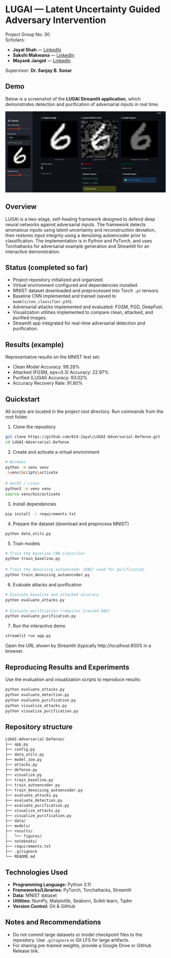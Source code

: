 
LUGAI — Latent Uncertainty Guided Adversary Intervention
=======================================================

Project Group No: 30  
Scholars:  
- **Jayal Shah** — [LinkedIn](https://www.linkedin.com/in/jayal-shah/)  
- **Sakshi Makwana** — [LinkedIn](https://www.linkedin.com/in/sakshi-makwana-04b0181b4/)  
- **Mayank Jangid** — [LinkedIn](https://www.linkedin.com/in/mayank-jangid-34395b279/)

Supervisor: **Dr. Sanjay B. Sonar**

Demo
----
Below is a screenshot of the **LUGAI Streamlit application**, which demonstrates detection and purification of adversarial inputs in real time.

![LUGAI Demo Screenshot](results/figures/image.png)

Overview
--------
LUGAI is a two-stage, self-healing framework designed to defend deep neural networks against adversarial inputs. The framework detects anomalous inputs using latent uncertainty and reconstruction deviation, then restores input integrity using a denoising autoencoder prior to classification. The implementation is in Python and PyTorch, and uses Torchattacks for adversarial example generation and Streamlit for an interactive demonstration.

Status (completed so far)
-------------------------
- Project repository initialized and organized.
- Virtual environment configured and dependencies installed.
- MNIST dataset downloaded and preprocessed into Torch `.pt` tensors.
- Baseline CNN implemented and trained (saved to `models/cnn_classifier.pth`).
- Adversarial attacks implemented and evaluated: FGSM, PGD, DeepFool.
- Visualization utilities implemented to compare clean, attacked, and purified images.
- Streamlit app integrated for real-time adversarial detection and purification.

Results (example)
-----------------
Representative results on the MNIST test set:

- Clean Model Accuracy: 99.28%
- Attacked (FGSM, eps=0.3) Accuracy: 22.97%
- Purified (LUGAI) Accuracy: 93.02%
- Accuracy Recovery Rate: 91.80%

Quickstart
----------
All scripts are located in the project root directory. Run commands from the root folder.

1. Clone the repository
```bash
git clone https://github.com/014-Jayal/LUGAI-Adversarial-Defense.git
cd LUGAI-Adversarial-Defense
```

2. Create and activate a virtual environment
```bash
# Windows
python -m venv venv
.\venv\Scripts\activate

# macOS / Linux
python3 -m venv venv
source venv/bin/activate
```

3. Install dependencies
```bash
pip install -r requirements.txt
```

4. Prepare the dataset (download and preprocess MNIST)
```bash
python data_utils.py
```

5. Train models
```bash
# Train the baseline CNN classifier
python train_baseline.py

# Train the denoising autoencoder (DAE) used for purification
python train_denoising_autoencoder.py
```

6. Evaluate attacks and purification
```bash
# Evaluate baseline and attacked accuracy
python evaluate_attacks.py

# Evaluate purification (requires trained DAE)
python evaluate_purification.py
```

7. Run the interactive demo
```bash
streamlit run app.py
```
Open the URL shown by Streamlit (typically http://localhost:8501) in a browser.

Reproducing Results and Experiments
----------------------------------
Use the evaluation and visualization scripts to reproduce results:
```bash
python evaluate_attacks.py
python evaluate_detection.py
python evaluate_purification.py
python visualize_attacks.py
python visualize_purification.py
```

Repository structure
--------------------
```
LUGAI-Adversarial-Defense/
├── app.py
├── config.py
├── data_utils.py
├── model_zoo.py
├── attacks.py
├── defense.py
├── visualize.py
├── train_baseline.py
├── train_autoencoder.py
├── train_denoising_autoencoder.py
├── evaluate_attacks.py
├── evaluate_detection.py
├── evaluate_purification.py
├── visualize_attacks.py
├── visualize_purification.py
├── data/
├── models/
├── results/
│   └── figures/
├── notebooks/
├── requirements.txt
├── .gitignore
└── README.md
```

Technologies Used
-----------------
- **Programming Language:** Python 3.11  
- **Frameworks/Libraries:** PyTorch, Torchattacks, Streamlit  
- **Data:** MNIST dataset  
- **Utilities:** NumPy, Matplotlib, Seaborn, Scikit-learn, Tqdm  
- **Version Control:** Git & GitHub  

Notes and Recommendations
-------------------------
- Do not commit large datasets or model checkpoint files to the repository. Use `.gitignore` or Git LFS for large artifacts.
- For sharing pre-trained weights, provide a Google Drive or GitHub Release link.

